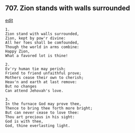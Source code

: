
## 707.  Zion stands with walls surrounded
[edit](https://docs.google.com/document/d/1DtYMkBjwG67TuKz%2DnNT5d7i9YADR%2Df6e/edit?mode=html)



    1.
    Zion stand with walls surrounded,
    Zion, kept by pow'r divine:
    All her foes shall be comfounded,
    Though the world in arms combine:
    Happy Zion,
    What a favored lot is thine!

    2.
    Ev'ry human tie may perish;
    Friend to friend unfaithful prove;
    Mothers cease their own to cherish;
    Heav'n and earth at last remove:
    But no changes
    Can attend Jehovah's love.

    3.
    In the furnace God may prove thee,
    Thence to bring thee forth more bright;
    But can never cease to love thee:
    Thou art precious in his sight:
    God is with thee,
    God, thine everlasting light.
